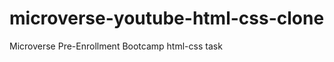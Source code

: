 # microverse-youtube-html-css-clone
Microverse Pre-Enrollment Bootcamp html-css task 

<!-- ![alt text](http://url/to/img.png) -->